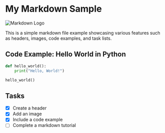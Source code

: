 # My Markdown Sample

![Markdown Logo](https://upload.wikimedia.org/wikipedia/commons/4/48/Markdown-mark.svg)

This is a simple markdown file example showcasing various features such as headers, images, code examples, and task lists.

## Code Example: Hello World in Python

```python
def hello_world():
    print("Hello, World!")

hello_world()
```

## Tasks

- [x] Create a header
- [x] Add an image
- [x] Include a code example
- [ ] Complete a markdown tutorial

